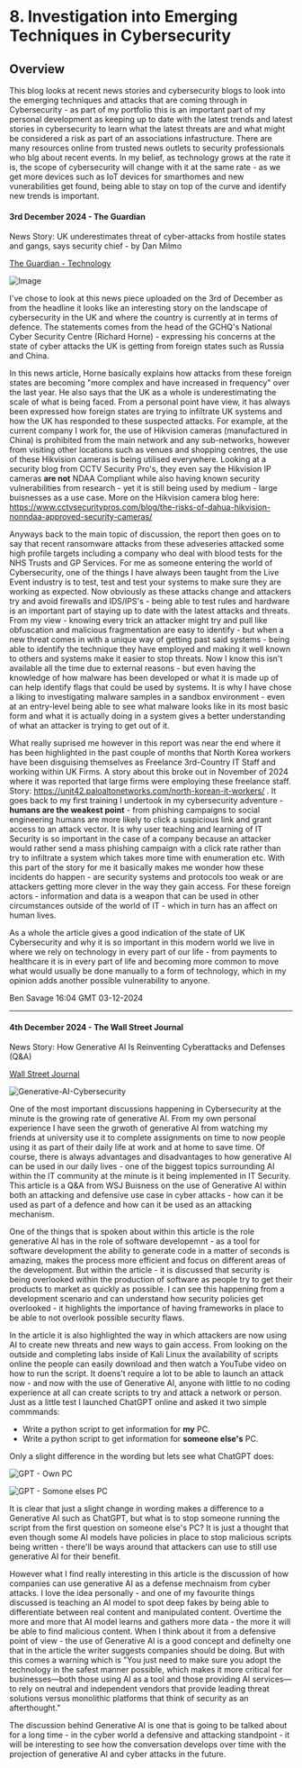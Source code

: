 # 8. Investigation into Emerging Techniques in Cybersecurity

## Overview

This blog looks at recent news stories and cybersecurity blogs to look into the emerging techniques and attacks that are coming through in Cybersecurity - as part of my portfolio this is an important part of my personal development as keeping up to date with the latest trends and latest stories in cybersecurity to learn what the latest threats are and what might be considered a risk as part of an associations infastructure. There are many resources online from trusted news outlets to security professionals who blg about recent events. In my belief, as technology grows at the rate it is, the scope of cybersecurity will change with it at the same rate - as we get more devices such as IoT devices for smarthomes and new vunerabilities get found, being able to stay on top of the curve and identify new trends is important.

#### 3rd December 2024 - The Guardian

News Story: UK underestimates threat of cyber-attacks from hostile states and gangs, says security chief - by Dan Milmo

[The Guardian - Technology](https://www.theguardian.com/technology/2024/dec/03/uk-underestimates-threat-of-cyber-attacks-from-hostile-states-and-gangs-says-security-chief)

![Image](https://github.com/user-attachments/assets/ab9ae166-c953-4cad-b11e-5557326021a5)

I've chose to look at this news piece uploaded on the 3rd of December as from the headline it looks like an interesting story on the landscape of cybersecurity in the UK and where the country is currently at in terms of defence. The statements comes from the head of the GCHQ's National Cyber Security Centre (Richard Horne) - expressing his concerns at the state of cyber attacks the UK is getting from foreign states such as Russia and China. 

In this news article, Horne basically explains how attacks from these foreign states are becoming "more complex and have increased in frequency" over the last year. He also says that the UK as a whole is underestimating the scale of what is being faced. From a personal point have view, it has always been expressed how foreign states are trying to infiltrate UK systems and how the UK has responded to these suspected attacks. For example, at the current company I work for, the use of Hikvision cameras (manufactured in China) is prohibited from the main network and any sub-networks, however from visiting other locations such as venues and shopping centres, the use of these Hikvision cameras is being utilised everywhere. Looking at a security blog from CCTV Security Pro's, they even say the Hikvision IP cameras **are not** NDAA Compliant while also having known security vulnerabilities from research - yet it is still being used by medium - large buisnesses as a use case. More on the Hikvision camera blog here: https://www.cctvsecuritypros.com/blog/the-risks-of-dahua-hikvision-nonndaa-approved-security-cameras/

Anyways back to the main topic of discussion, the report then goes on to say that recent ransomware attacks from these adveseries attacked some high profile targets including a company who deal with blood tests for the NHS Trusts and GP Services. For me as someone entering the world of Cybersecurity, one of the things I have always been taught from the Live Event industry is to test, test and test your systems to make sure they are working as expected. Now obviously as these attacks change and attackers try and avoid firewalls and IDS/IPS's - being able to test rules and hardware is an important part of staying up to date with the latest attacks and threats. From my view - knowing every trick an attacker might try and pull like obfuscation and malicious fragmentation are easy to identify - but when a new threat comes in with a unique way of getting past said systems - being able to identify the technique they have employed and making it well known to others and systems make it easier to stop threats. Now I know this isn't available all the time due to external reasons - but even having the knowledge of how malware has been developed or what it is made up of can help identify flags that could be used by systems. It is why I have chose a liking to investigating malware samples in a sandbox environment - even at an entry-level being able to see what malware looks like in its most basic form and what it is actually doing in a system gives a better understanding of what an attacker is trying to get out of it.

What really suprised me however in this report was near the end where it has been highlighted in the past couple of months that North Korea workers have been disguising themselves as Freelance 3rd-Country IT Staff and working within UK Firms. A story about this broke out in November of 2024 where it was reported that large firms were employing these freelance staff. Story: https://unit42.paloaltonetworks.com/north-korean-it-workers/ . It goes back to my first training I undertook in my cybersecurity adventure - **humans are the weakest point** - from phishing campaigns to social engineering humans are more likely to click a suspicious link and grant access to an attack vector. It is why user teaching and learning of IT Security is so important in the case of a company because an attacker would rather send a mass phishing campaign with a click rate rather than try to infiltrate a system which takes more time with enumeration etc. With this part of the story for me it basically makes me wonder how these incidents do happen - are security systems and protocols too weak or are attackers getting more clever in the way they gain access. For these foreign actors - information and data is a weapon that can be used in other circumstances outside of the world of IT - which in turn has an affect on human lives.

As a whole the article gives a good indication of the state of UK Cybersecurity and why it is so important in this modern world we live in where we rely on technology in every part of our life - from payments to healthcare it is in every part of life and becoming more common to move what would usually be done manually to a form of technology, which in my opinion adds another possible vulnerability to anyone. 

Ben Savage
16:04 GMT 03-12-2024

-----------------------------------------------------------------------------------------------------------------------------

#### 4th December 2024 - The Wall Street Journal 

News Story: How Generative AI Is Reinventing Cyberattacks and Defenses (Q&A)

[Wall Street Journal](https://partners.wsj.com/okta/identity-is-security/how-generative-ai-is-reinventing-cyberattacks-and-defenses/)

![Generative-AI-Cybersecurity](https://github.com/user-attachments/assets/5fa74ed3-f31f-4d04-b0c3-927b82b459be)

One of the most important discussions happening in Cybersecurity at the minute is the growing rate of generative AI. From my own personal experience I have seen the grwoth of generative AI from watching my friends at university use it to complete assignments on time to now people using it as part of their daily life at work and at home to save time. Of course, there is always advantages and disadvantages to how generative AI can be used in our daily lives - one of the biggest topics surrounding AI within the IT community at the minute is it being implemented in IT Security. This article is a Q&A from WSJ Buisness on the use of Generative AI within both an attacking and defensive use case in cyber attacks - how can it be used as part of a defence and how can it be used as an attacking mechanism. 

One of the things that is spoken about within this article is the role generative AI has in the role of software developemnt - as a tool for software development the ability to generate code in a matter of seconds is amazing, makes the process more efficient and focus on different areas of the development. But within the article - it is discussed that security is being overlooked within the production of software as people try to get their products to market as quickly as possible. I can see this happening from a development scenario and can understand how security policies get overlooked - it highlights the importance of having frameworks in place to be able to not overlook possible security flaws. 

In the article it is also highlighted the way in which attackers are now using AI to create new threats and new ways to gain access. From looking on the outside and completing labs inside of Kali Linux the availability of scripts online the people can easily download and then watch a YouTube video on how to run the script. It doens't require a lot to be able to launch an attack now - and now with the use of Generative AI, anyone with little to no coding experience at all can create scripts to try and attack a network or person. Just as a little test I launched ChatGPT online and asked it two simple commmands:

- Write a python script to get information for **my** PC.
- Write a python script to get information for **someone else's** PC.

Only a slight difference in the wording but lets see what ChatGPT does:

![GPT - Own PC](https://github.com/user-attachments/assets/83b535c0-70a8-430a-8661-eef2aa2f22d2)

![GPT - Somone elses PC](https://github.com/user-attachments/assets/1e1ef816-4416-43a5-80aa-d967fbde856a)

It is clear that just a slight change in wording makes a difference to a Generative AI such as ChatGPT, but what is to stop someone running the script from the first question on someone else's PC? It is just a thought that even though some AI models have policies in place to stop malicious scripts being written - there'll be ways around that attackers can use to still use generative AI for their benefit. 

However what I find really interesting in this article is the discussion of how companies can use generative AI as a defense mechnaism from cyber attacks. I love the idea personally - and one of my favourite things discussed is teaching an AI model to spot deep fakes by being able to differentiate between real content and manipulated content. Overtime the more and more that AI model learns and gathers more data - the more it will be able to find malicious content. When I think about it from a defensive point of view - the use of Generative AI is a good concept and definelty one that in the article the writer suggests companies should be doing. But with this comes a warning which is "You just need to make sure you adopt the technology in the safest manner possible, which makes it more critical for businesses—both those using AI as a tool and those providing AI services—to rely on neutral and independent vendors that provide leading threat solutions versus monolithic platforms that think of security as an afterthought." 

The discussion behind Generative AI is one that is going to be talked about for a long time - in the cyber world a defensive and attacking standpoint - it will be interesting to see how the conversation develops over time with the projection of generative AI and cyber attacks in the future.
